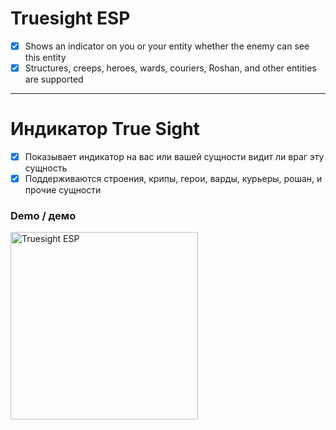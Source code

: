 # Truesight ESP
- [x] Shows an indicator on you or your entity whether the enemy can see this entity
- [x] Structures, creeps, heroes, wards, couriers, Roshan, and other entities are supported
---
# Индикатор True Sight
- [x] Показывает индикатор на вас или вашей сущности видит ли враг эту сущность
- [x] Поддерживаются строения, крипы, герои, варды, курьеры, рошан, и прочие сущности
### Demo / демо
<a href="https://camo.githubusercontent.com/ca3ae2690e334465e3fc20312f73faf1d038487bc8f0c26a3da52e31a8b66d25/68747470733a2f2f692e696d6775722e636f6d2f7332796f65526e2e706e67" target="_blank">
	<img src="https://i.imgur.com/s2yoeRn.png" alt="Truesight ESP" width="300" />
</a>
<br />
